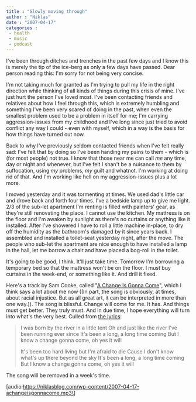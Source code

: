 ```yaml
---
title : "Slowly moving through"
author : "Niklas"
date : "2007-04-17"
categories : 
 - health
 - music
 - podcast
---
```


I've been through ditches and trenches in the past few days and I know this is merely the tip of the ice-berg as only a few days have passed. Dear person reading this: I'm sorry for not being very concise.

I'm not taking much for granted as I'm trying to pull my life in the right direction while thinking of all kinds of things during this crisis of mine. I've just hurt the person I've loved most. I've been contacting friends and relatives about how I feel through this, which is extremely humbling and something I've been very scared of doing in the past, when even the smallest problem used to be a problem in itself for me; I'm carrying aggression-issues from my childhood and I've long since just tried to avoid conflict any way I could - even with myself, which in a way is the basis for how things have turned out now.

Back to why I've previously seldom contacted friends when I've felt really sad: I've felt that by doing so I've been handing my pains to them - which is (for most people) not true. I know that those near me can call _me_ any time, day or night and whenever, but I've felt I shan't be a nuisance to them by suffocation, using _my_ problems, _my_ guilt and whatnot. I'm working at doing rid of that. And I'm working like hell on my aggression-issues plus a lot more.

I moved yesterday and it was tormenting at times. We used dad's little car and drove back and forth four times. I've a bedside lamp up to give me light. 2/3 of the sub-let apartment I'm renting is filled with painters' gear, as they're still renovating the place. I cannot use the kitchen. My mattress is on the floor and I'm awaken by sunlight as there's no curtains or anything like it installed. After I've showered I have to roll a little machine in-place, to dry off the humidity as the bathroom's damaged by it since years back. I assembled and installed a toilet-seat yesterday night, after the move. The people who sub-let the apartment are nice enough to have installed a lamp in the hall, let me borrow a chair and have placed a bog-roll in the toilet.

It's going to be good, I think. It'll just take time. Tomorrow I'm borrowing a temporary bed so that the mattress won't be on the floor. I must buy curtains in the week-end, or something like it. And drill it fixed.

Here's a track by Sam Cooke, called "[A Change Is Gonna Come](http://en.wikipedia.org/wiki/A_Change_Is_Gonna_Come_(song))", which I think says a lot about me now ((In part, the song is obviously, at times, about racial injustice. But as all great art, it can be interpreted in more than one way.)). The song is blissful. Change will come for me. It has. And things must get better. They truly must. And in due time, I hope everything will turn into what's the very best. Culled from [the lyrics](http://www.metrolyrics.com/lyrics/48361/Sam_Cooke/A_Change_Is_Gonna_Come):

> I was born by the river in a little tent Oh and just like the river I've been running ever since It's been a long, a long time coming But I know a change gonna come, oh yes it will
> 
> It's been too hard living but I'm afraid to die Cause I don't know what's up there beyond the sky It's been a long, a long time coming But I know a change gonna come, oh yes it will

The song will be removed in a week's time.

\[audio:https://niklasblog.com/wp-content/2007-04-17-achangeisgonnacome.mp3\]
